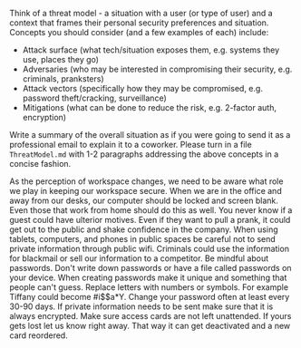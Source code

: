 Think of a threat model - a situation with a user (or type of user) and a
context that frames their personal security preferences and situation. Concepts
you should consider (and a few examples of each) include:

- Attack surface (what tech/situation exposes them, e.g. systems they use, places they go)
- Adversaries (who may be interested in compromising their security, e.g. criminals, pranksters)
- Attack vectors (specifically how they may be compromised, e.g. password theft/cracking, surveillance)
- Mitigations (what can be done to reduce the risk, e.g. 2-factor auth, encryption)

Write a summary of the overall situation as if you were going to send it as a
professional email to explain it to a coworker. Please turn in a file
`ThreatModel.md` with 1-2 paragraphs addressing the above concepts in a concise
fashion.

As the perception of workspace changes, we need to be aware what role we play in keeping our workspace secure.  When we are in the office and away from our desks, our computer should be locked and screen blank.  Even those that work from home should do this as well.  You never know if a guest could have ulterior motives.  Even if they want to pull a prank, it could get out to the public and shake confidence in the company. When using tablets, computers, and phones in public spaces be careful not to send private information through public wifi.  Criminals could use the information for blackmail or sell our information to a competitor.  Be mindful about passwords. Don't write down passwords or have a file called passwords on your device.  When creating passwords make it unique and something that people can't guess.  Replace letters with numbers or symbols. For example Tiffany could become #i$$a*Y.  Change your password often at least every 30-90 days. If private information needs to be sent make sure that it is always encrypted. Make sure access cards are not left unattended.  If yours gets lost let us know right away.  That way it can get deactivated and a new card reordered.
